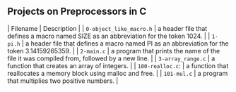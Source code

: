 ## Projects on Preprocessors in C

| Filename | Description |
| `0-object_like_macro.h` | a header file that defines a macro named SIZE as an abbreviation for the token 1024. |
| `1-pi.h` | a header file that defines a macro named PI as an abbreviation for the token 3.14159265359. |
| `2-main.c` |  a program that prints the name of the file it was compiled from, followed by a new line. |
| `3-array_range.c` | a function that creates an array of integers. |
| `100-realloc.c`: | a function that reallocates a memory block using malloc and free. |
| `101-mul.c` | a program that multiplies two positive numbers. |